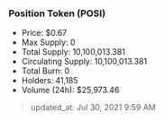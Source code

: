 
  ### Position Token (POSI)
  - Price: $0.67
  - Max Supply: 0
  - Total Supply: 10,100,013.381
  - Circulating Supply: 10,100,013.381
  - Total Burn: 0
  - Holders: 41,185
  - Volume (24h): $25,973.46

  > updated_at: Jul 30, 2021 9:59 AM
